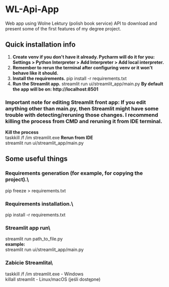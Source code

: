 # WL-Api-App
Web app using Wolne Lektury (polish book service) API to download and present some of the first features of my degree project.

## Quick installation info

1. **Create venv if you don't have it already. Pycharm will do it for you: Settings > Python Interpreter  > Add Interpreter > Add local interpreter.**
2. **Remember to rerun the terminal after configuring venv or it won't behave like it should.** 
3. **Install the requirements.**
pip install -r requirements.txt
4. **Run the Streamlit app.**
streamlit run ui/streamlit_app/main.py
**By default the app will be on: http://localhost:8501**

### Important note for editing Streamlit front app: If you edit anything other than main.py, then Streamlit might have some trouble with detecting/reruning those changes. I recommend killing the process from CMD and reruning it from IDE terminal.
**Kill the process**\
taskkill /f /im streamlit.exe
**Rerun from IDE**\
streamlit run ui/streamlit_app/main.py

## Some useful things
### Requirements generation (for example, for copying the project).\
pip freeze > requirements.txt

### Requirements installation.\
pip install -r requirements.txt

### Streamlit app run\
streamlit run path_to_file.py\
**example:**\
streamlit run ui/streamlit_app/main.py

### Zabicie Streamlita\
taskkill /f /im streamlit.exe   - Windows\
killall streamlit               - Linux/macOS (jeśli dostępne)
